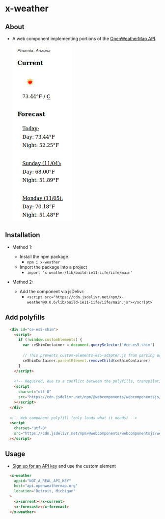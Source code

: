 x-weather
======

## About

  * A web component implementing portions of the [OpenWeatherMap API](https://openweathermap.org/api).

    <img src="https://raw.githubusercontent.com/kherrick/x-weather/master/assets/x-weather-screenshot.png" />

## Installation

* Method 1:

  - Install the npm package
    * `npm i x-weather`
  - Import the package into a project
    * `import 'x-weather/lib/build-ie11-iife/iife/main'`

* Method 2:
  - Add the component via jsDelivr:
    * `<script src="https://cdn.jsdelivr.net/npm/x-weather@0.0.6/lib/build-ie11-iife/iife/main.js"></script>`


## Add polyfills

```html
  <div id="ce-es5-shim">
    <script>
      if (!window.customElements) {
        var ceShimContainer = document.querySelector('#ce-es5-shim')

        // This prevents custom-elements-es5-adapter.js from parsing or running.
        ceShimContainer.parentElement.removeChild(ceShimContainer)
      }
    </script>

    <!-- Required, due to a conflict between the polyfills, transpilation, and IE... -->
    <script
      charset="utf-8"
      src="https://cdn.jsdelivr.net/npm/@webcomponents/webcomponentsjs/custom-elements-es5-adapter.js"
    ></script>
  </div>

  <!-- Web component polyfill (only loads what it needs) -->
  <script
    charset="utf-8"
    src="https://cdn.jsdelivr.net/npm/@webcomponents/webcomponentsjs/webcomponents-lite.js"
  ></script>
```

## Usage

* [Sign up for an API key](https://home.openweathermap.org/users/sign_up) and use the custom element

```html
  <x-weather
    appid="NOT_A_REAL_API_KEY"
    host="api.openweathermap.org"
    location="Detroit, Michigan"
  >
    <x-current></x-current>
    <x-forecast></x-forecast>
  </x-weather>
```


